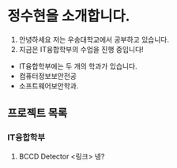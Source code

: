 # 정수현을 소개합니다.
  1. 안녕하세요 저는 우송대학교에서 공부하고 있습니다.
  2. 지금은 IT융합학부의 수업을 진행 중입니다!
  - IT융합학부에는 두 개의 학과가 있습니다.
  - 컴퓨터정보보안전공
  - 소프트웨어보안학과.

## 프로젝트 목록
### IT융합학부
  1. BCCD Detector <링크>
     넹?
